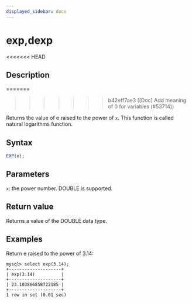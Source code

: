```yaml
---
displayed_sidebar: docs
---
```


# exp,dexp

<<<<<<< HEAD
## Description
=======

>>>>>>> b42eff7ae3 ([Doc] Add meaning of 0 for variables (#53714))

Returns the value of e raised to the power of `x`. This function is called natural logarithms function.

## Syntax

```SQL
EXP(x);
```

## Parameters

`x`: the power number. DOUBLE is supported.

## Return value

Returns a value of the DOUBLE data type.

## Examples

Return e raised to the power of 3.14:

```Plaintext
mysql> select exp(3.14);
+--------------------+
| exp(3.14)          |
+--------------------+
| 23.103866858722185 |
+--------------------+
1 row in set (0.01 sec)
```
